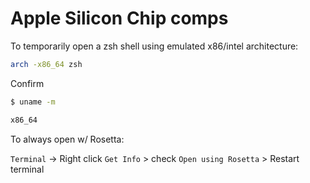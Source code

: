 # Apple Silicon Chip comps

To temporarily open a zsh shell using emulated x86/intel architecture:
```sh
arch -x86_64 zsh
```

Confirm
```sh
$ uname -m

x86_64
```

To always open w/ Rosetta:

`Terminal` -> Right click `Get Info` > check `Open using Rosetta` > Restart terminal